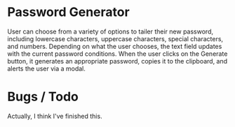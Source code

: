 # Password Generator
User can choose from a variety of options to tailer their new password, including lowercase characters, uppercase characters, special characters, and numbers.
Depending on what the user chooses, the text field updates with the current password conditions.
When the user clicks on the Generate button, it generates an appropriate password, copies it to the clipboard, and alerts the user via a modal.

# Bugs / Todo
Actually, I think I've finished this.
